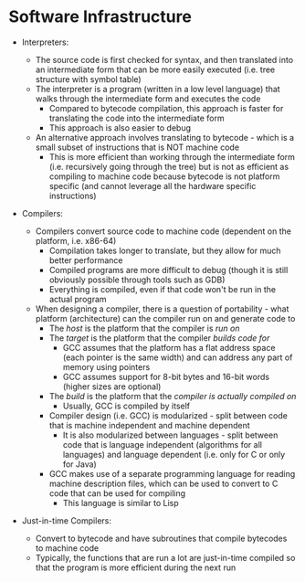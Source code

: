 # Software Infrastructure
- Interpreters:
    - The source code is first checked for syntax, and then translated into an intermediate form that can be more easily executed (i.e. tree structure with symbol table)
    - The interpreter is a program (written in a low level language) that walks through the intermediate form and executes the code
        - Compared to bytecode compilation, this approach is faster for translating the code into the intermediate form
        - This approach is also easier to debug
    - An alternative approach involves translating to bytecode - which is a small subset of instructions that is NOT machine code 
        - This is more efficient than working through the intermediate form (i.e. recursively going through the tree) but is not as efficient as compiling to machine code because bytecode is not platform specific (and cannot leverage all the hardware specific instructions)

- Compilers:
    - Compilers convert source code to machine code (dependent on the platform, i.e. x86-64)
        - Compilation takes longer to translate, but they allow for much better performance 
        - Compiled programs are more difficult to debug (though it is still obviously possible through tools such as GDB)
        - Everything is compiled, even if that code won't be run in the actual program
    - When designing a compiler, there is a question of portability - what platform (architecture) can the compiler run on and generate code to
        - The *host* is the platform that the compiler is *run on*
        - The *target* is the platform that the compiler *builds code for*
            - GCC assumes that the platform has a flat address space (each pointer is the same width) and can address any part of memory using pointers 
            - GCC assumes support for 8-bit bytes and 16-bit words (higher sizes are optional)
        - The *build* is the platform that the *compiler is actually compiled on*
            - Usually, GCC is compiled by itself
        - Compiler design (i.e. GCC) is modularized - split between code that is machine independent and machine dependent 
            - It is also modularized between languages - split between code that is language independent (algorithms for all languages) and language dependent (i.e. only for C or only for Java)
        - GCC makes use of a separate programming language for reading machine description files, which can be used to convert to C code that can be used for compiling 
            - This language is similar to Lisp

- Just-in-time Compilers: 
    - Convert to bytecode and have subroutines that compile bytecodes to machine code 
    - Typically, the functions that are run a lot are just-in-time compiled so that the program is more efficient during the next run